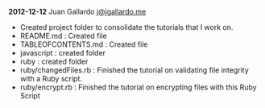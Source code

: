 __2012-12-12__ Juan Gallardo <j@jgallardo.me> <br />
+ Created project folder to consolidate the tutorials that I work on.
+ README.md : Created file
+ TABLEOFCONTENTS.md : Created file
+ javascript : created folder
+ ruby : created folder
+ ruby/changedFiles.rb : Finished the tutorial on validating file integrity with a Ruby script. 
+ ruby/encrypt.rb : Finished the tutorial on encrypting files with this Ruby Script